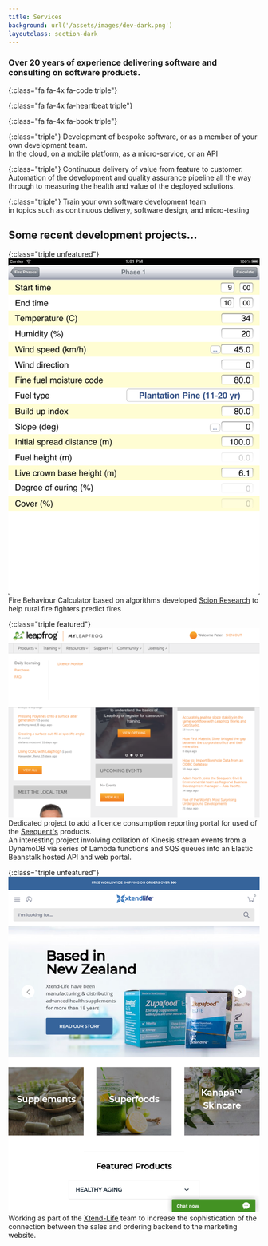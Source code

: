 ```yaml
---
title: Services
background: url('/assets/images/dev-dark.png')
layoutclass: section-dark
---
```


### Over 20 years of experience delivering software and consulting on software products.

{:class="fa fa-4x fa-code triple"}
&nbsp;

{:class="fa fa-4x fa-heartbeat triple"}
&nbsp;

{:class="fa fa-4x fa-book triple"}
&nbsp;

{:class="triple"}
Development of bespoke software, or as a member of your own development team. <br/>
In the cloud, on a mobile platform, as a micro-service, or an API

{:class="triple"}
Continuous delivery of value from feature to customer.  <br/>
Automation of the development and quality assurance pipeline all the way through to measuring the health and value of the deployed solutions.

{:class="triple"}
Train your own software development team  <br/>
in topics such as continuous delivery, software design, and micro-testing

## Some recent development projects...

{:class="triple unfeatured"}
![Fire Behaviour Calculator](/assets/images/fb_calc.png)
Fire Behaviour Calculator based on algorithms developed [Scion Research](https://scionresearch.com) to help rural fire fighters predict fires

{:class="triple featured"}
![Seequent licence monitor](/assets/images/leapfrog3d_landscape.png)
Dedicated project to add a licence consumption reporting portal for used of the [Seequent's](https://www.seequent.com/) products.<br/>
An interesting project involving collation of Kinesis stream events from a DynamoDB via series of Lambda functions and SQS queues into an Elastic Beanstalk hosted API and web portal.

{:class="triple unfeatured"}
![Xtendlife website](/assets/images/xtendlife.png)
Working as part of the [Xtend-Life](https://xtend-life.com/) team to increase the sophistication of the connection between the sales and ordering backend to the marketing website.